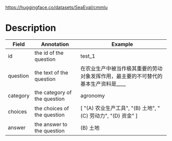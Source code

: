 https://huggingface.co/datasets/SeaEval/cmmlu

# Description
| Field    | Annotation                   | Example                                         |
| -------- | ---------------------------- | ----------------------------------------------- |
| id       | the id of the question       | test_1                                          |
| question | the text of the question     | 在农业生产中被当作极其重要的劳动对象发挥作用，最主要的不可替代的基本生产资料是____     |
| category | the category of the question | agronomy                                        |
| choices  | the choices of the question  | [ "(A) 农业生产工具", "(B) 土地", "(C) 劳动力", "(D) 资金" ] |
| answer   | the answer to the question   | (B) 土地                                          |
